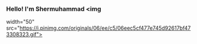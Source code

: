 ### Hello! I'm Shermuhammad <img 
width="50" src="https://i.pinimg.com/originals/06/ee/c5/06eec5cf477e745d92617bf473308323.gif">
